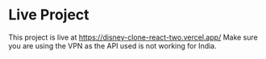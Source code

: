 # Live Project

This project is live at https://disney-clone-react-two.vercel.app/
Make sure you are using the VPN as the API used is not working for India.
